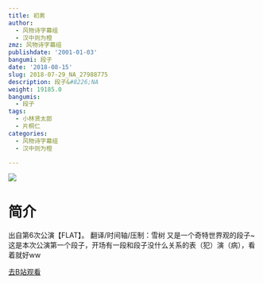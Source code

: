 ```yaml
---
title: 初男
author:
  - 风物诗字幕组
  - 汉中则为橙
zmz: 风物诗字幕组
publishdate: '2001-01-03'
bangumi: 段子
date: '2018-08-15'
slug: 2018-07-29_NA_27988775
description: 段子&#8226;NA
weight: 19185.0
bangumis:
  - 段子
tags:
  - 小林贤太郎
  - 片桐仁
categories:
  - 风物诗字幕组
  - 汉中则为橙

---
```

![](https://i.imgur.com/UEP2V6j.jpg)
# 简介  
出自第6次公演【FLAT】。
翻译/时间轴/压制：雪树
又是一个奇特世界观的段子~
这是本次公演第一个段子，开场有一段和段子没什么关系的表（犯）演（病），看着就好ww  

[去B站观看](https://www.bilibili.com/video/av27988775/)
 
